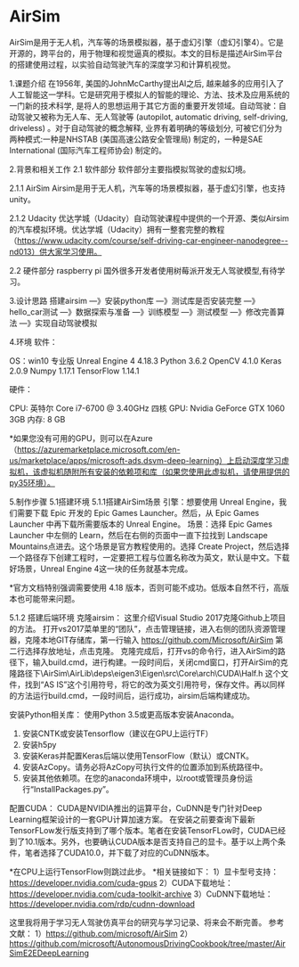 # AirSim
 AirSim是用于无人机，汽车等的场景模拟器，基于虚幻引擎（虚幻引擎4）。它是开源的，跨平台的，用于物理和视觉逼真的模拟。本文的目标是描述AirSim平台的搭建使用过程，以实验自动驾驶汽车的深度学习和计算机视觉。
 
1.课题介绍
在1956年, 美国的JohnMcCarthy提出AI之后, 越来越多的应用引入了人工智能这一学科。它是研究用于模拟人的智能的理论、方法、技术及应用系统的一门新的技术科学, 是将人的思想运用于其它方面的重要开发领域。自动驾驶：自动驾驶又被称为无人车、无人驾驶等 (autopilot, automatic driving, self-driving, driveless) 。对于自动驾驶的概念解释, 业界有着明确的等级划分, 可被它们分为两种模式:一种是NHSTAB (美国高速公路安全管理局) 制定的，一种是SAE International (国际汽车工程师协会) 制定的。

2.背景和相关工作
2.1 软件部分
软件部分主要指模拟驾驶的虚拟幻境。

2.1.1 AirSim
Airsim是用于无人机，汽车等的场景模拟器，基于虚幻引擎，也支持unity。

2.1.2 Udacity
优达学城（Udacity）自动驾驶课程中提供的一个开源、类似Airsim的汽车模拟环境。优达学城（Udacity）拥有一整套完整的教程（https://www.udacity.com/course/self-driving-car-engineer-nanodegree--nd013）供大家学习使用。

2.2 硬件部分
raspberry pi
国外很多开发者使用树莓派开发无人驾驶模型,有待学习。

3.设计思路
搭建airsim —》安装python库 —》测试库是否安装完整 —》hello_car测试 —》数据探索与准备 —》训练模型 —》测试模型 —》修改完善算法 —》实现自动驾驶模拟

4.环境
软件：

OS：win10 专业版
Unreal Engine 4  4.18.3
Python 3.6.2
OpenCV 4.1.0
Keras 2.0.9
Numpy 1.17.1
TensorFlow 1.14.1

硬件：

CPU: 英特尔 Core i7-6700 @ 3.40GHz 四核
GPU: Nvidia GeForce GTX 1060 3GB
内存: 8 GB

*如果您没有可用的GPU，则可以在Azure（https://azuremarketplace.microsoft.com/en-us/marketplace/apps/microsoft-ads.dsvm-deep-learning）上启动深度学习虚拟机，该虚拟机随附所有安装的依赖项和库（如果您使用此虚拟机，请使用提供的py35环境）。

5.制作步骤
5.1搭建环境
5.1.1搭建AirSim场景
引擎：想要使用 Unreal Engine，我们需要下载 Epic 开发的 Epic Games Launcher。然后，从 Epic Games Launcher 中再下载所需要版本的 Unreal Engine。
场景：选择 Epic Games Launcher 中左侧的 Learn，然后在右侧的页面中一直下拉找到 Landscape Mountains点进去。这个场景是官方教程使用的。选择 Create Project，然后选择一个路径存下创建工程时，一定要把工程与位置名称改为英文，默认是中文。下载好场景，Unreal Engine 4这一块的任务就基本完成。

*官方文档特别强调需要使用 4.18 版本，否则可能不成功。低版本自然不行，高版本也可能带来问题。

5.1.2 搭建后端环境
克隆airsim：
这里介绍Visual Studio 2017克隆Github上项目的方法。
打开vs2017菜单里的“团队”，点击管理链接，进入右侧的团队资源管理器，克隆本地GIT存储库，第一行输入 https://github.com/Microsoft/AirSim 
第二行选择存放地址，点击克隆。
克隆完成后，打开vs的命令行，进入AirSim的路径下，输入build.cmd，进行构建。一段时间后，关闭cmd窗口，打开AirSim的克隆路径下\AirSim\AirLib\deps\eigen3\Eigen\src\Core\arch\CUDA\Half.h 这个文件，找到“AS IS”这个引用符号，将它的改为英文引用符号，保存文件。再以同样的方法运行build.cmd，一段时间后，运行成功，airsim后端构建成功。

安装Python相关库：
使用Python 3.5或更高版本安装Anaconda。
1.	安装CNTK或安装Tensorflow（建议在GPU上运行TF）
2.	安装h5py
3.	安装Keras并配置Keras后端以使用TensorFlow（默认）或CNTK。
4.	安装AzCopy。请务必将AzCopy可执行文件的位置添加到系统路径中。
5.	安装其他依赖项。在您的anaconda环境中，以root或管理员身份运行“InstallPackages.py”。

配置CUDA：
CUDA是NVIDIA推出的运算平台，CuDNN是专门针对Deep Learning框架设计的一套GPU计算加速方案。
在安装之前要查询下最新TensorFLow发行版支持到了哪个版本。笔者在安装TensorFLow时，CUDA已经到了10.1版本。另外，也要确认CUDA版本是否支持自己的显卡。基于以上两个条件，笔者选择了CUDA10.0，并下载了对应的CuDNN版本。

*在CPU上运行TensorFlow则跳过此步。
*相关链接如下：
1）显卡型号支持：https://developer.nvidia.com/cuda-gpus
2）CUDA下载地址：https://developer.nvidia.com/cuda-toolkit-archive
3）CuDNN下载地址：https://developer.nvidia.com/rdp/cudnn-download

这里我将用于学习无人驾驶仿真平台的研究与学习记录、将来会不断完善。
参考文献：
1）https://github.com/microsoft/AirSim
2）https://github.com/microsoft/AutonomousDrivingCookbook/tree/master/AirSimE2EDeepLearning
